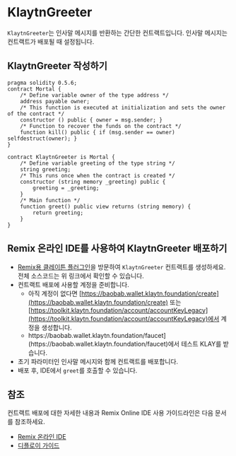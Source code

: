 # KlaytnGreeter

`KlaytnGreeter`는 인사말 메시지를 반환하는 간단한 컨트랙트입니다. 인사말 메시지는 컨트랙트가 배포될 때 설정됩니다.

## KlaytnGreeter 작성하기 <a href="#writing-klaytngreeter" id="writing-klaytngreeter"></a>

```
pragma solidity 0.5.6;
contract Mortal {
    /* Define variable owner of the type address */
    address payable owner;
    /* This function is executed at initialization and sets the owner of the contract */
    constructor () public { owner = msg.sender; }
    /* Function to recover the funds on the contract */
    function kill() public { if (msg.sender == owner) selfdestruct(owner); }
}

contract KlaytnGreeter is Mortal {
    /* Define variable greeting of the type string */
    string greeting;
    /* This runs once when the contract is created */
    constructor (string memory _greeting) public {
        greeting = _greeting;
    }
    /* Main function */
    function greet() public view returns (string memory) {
        return greeting;
    }
}
```

## Remix 온라인 IDE를 사용하여 KlaytnGreeter 배포하기 <a href="#deploying-klaytngreeter-using-klaytn-ide" id="deploying-klaytngreeter-using-klaytn-ide"></a>

- [Remix용 클레이튼 플러그인](https://ide.klaytn.foundation)을 방문하여 `KlaytnGreeter` 컨트랙트를 생성하세요. 전체 소스코드는 위 링크에서 확인할 수 있습니다.
- 컨트랙트 배포에 사용할 계정을 준비합니다.
  - 아직 계정이 없다면 [https://baobab.wallet.klaytn.foundation/create](https://baobab.wallet.klaytn.foundation/create) 또는 [https://toolkit.klaytn.foundation/account/accountKeyLegacy](https://toolkit.klaytn.foundation/account/accountKeyLegacy)에서 계정을 생성합니다.
  - https\://baobab.wallet.klaytn.foundation/faucet](https\://baobab.wallet.klaytn.foundation/faucet)에서 테스트 KLAY를 받습니다.
- 초기 파라미터인 인사말 메시지와 함께 컨트랙트를 배포합니다.
- 배포 후, IDE에서 `greet`를 호출할 수 있습니다.

## 참조 <a href="#references" id="references"></a>

컨트랙트 배포에 대한 자세한 내용과 Remix Online IDE 사용 가이드라인은 다음 문서를 참조하세요.

- [Remix 온라인 IDE](../../smart-contracts/ide-and-tools/ide-and-tools.md#klaytn-ide)
- [디플로이 가이드](../deploy/deploy.md)
